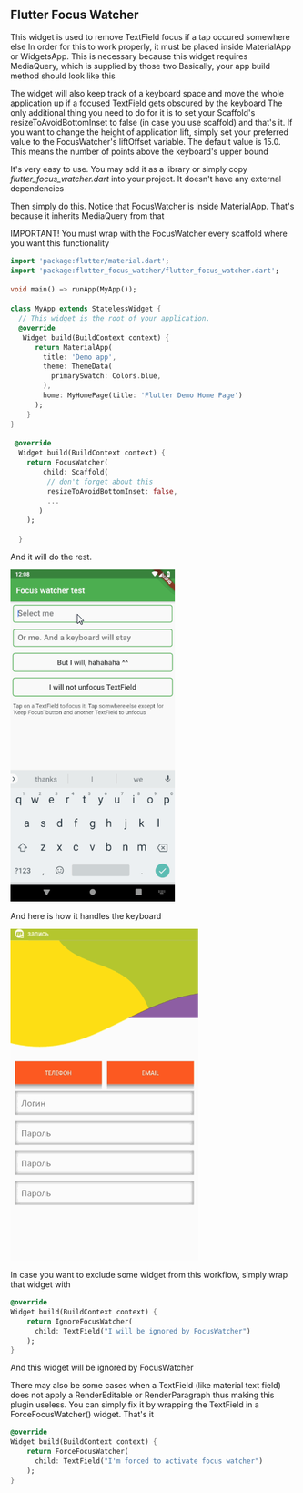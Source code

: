 ## Flutter Focus Watcher

This widget is used to remove TextField focus if a tap occured somewhere else
In order for this to work properly, it must be placed inside MaterialApp or
WidgetsApp. This is necessary because this widget requires MediaQuery,
which is supplied by those two
Basically, your app build method should look like this

The widget will also keep track of a keyboard space and move the whole
application up if a focused TextField gets obscured by the keyboard
The only additional thing you need to do for it is
to set your Scaffold's resizeToAvoidBottomInset to false
(in case you use scaffold) and that's it.
If you want to change the height of application lift, simply set your
preferred value to the FocusWatcher's liftOffset variable.
The default value is 15.0. This means the number of points above the
keyboard's upper bound


It's very easy to use. You may add it as a library or simply copy 
*flutter_focus_watcher.dart* into your project. It doesn't have any external dependencies

Then simply do this. Notice that FocusWatcher is inside MaterialApp. That's because it inherits
MediaQuery from that 

IMPORTANT! You must wrap with the FocusWatcher every scaffold where you want this functionality

```dart 
import 'package:flutter/material.dart';
import 'package:flutter_focus_watcher/flutter_focus_watcher.dart';

void main() => runApp(MyApp());

class MyApp extends StatelessWidget {
  // This widget is the root of your application.
  @override
   Widget build(BuildContext context) {
      return MaterialApp(
        title: 'Demo app',
        theme: ThemeData(
          primarySwatch: Colors.blue,
        ),
        home: MyHomePage(title: 'Flutter Demo Home Page')
      );
    }
}

 @override
  Widget build(BuildContext context) {
    return FocusWatcher(
        child: Scaffold(
         // don't forget about this
         resizeToAvoidBottomInset: false,
         ...
       )
    );
     
  }

```  
And it will do the rest. 


![alt watcher](https://github.com/caseyryan/images/blob/master/focus_watcher.gif?raw=true)

And here is how it handles the keyboard

![alt keyboard](https://github.com/caseyryan/images/blob/master/keyboard%20avoider.gif?raw=true)


In case you want to exclude some widget from this workflow, simply wrap that widget with 
```dart
@override
Widget build(BuildContext context) {
    return IgnoreFocusWatcher(
      child: TextField("I will be ignored by FocusWatcher")
    );
}
```
And this widget will be ignored by FocusWatcher

There may also be some cases when a TextField (like material text field) 
does not apply a RenderEditable or RenderParagraph thus making this plugin useless. 
You can simply fix it by wrapping the TextField in a ForceFocusWatcher() widget. That's it 

```dart
@override
Widget build(BuildContext context) {
    return ForceFocusWatcher(
      child: TextField("I'm forced to activate focus watcher")
    );
}
```
